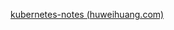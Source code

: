 [kubernetes-notes (huweihuang.com)](https://k8s.huweihuang.com/project/kvm/kubevirt/kubevirt-introduction)